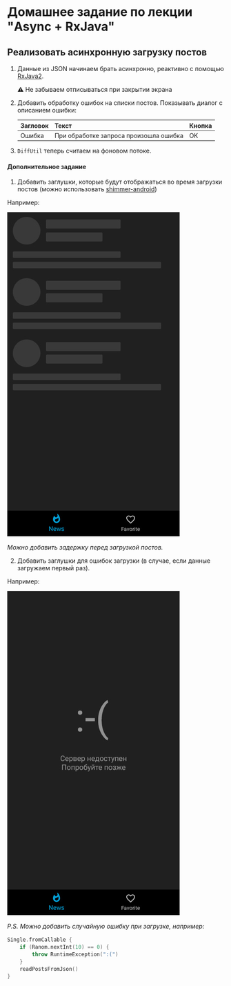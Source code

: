# Домашнее задание по лекции "Async + RxJava"

## Реализовать асинхронную загрузку постов

1. Данные из JSON начинаем брать асинхронно, реактивно с помощью [RxJava2](https://github.com/ReactiveX/RxJava/tree/2.x).

    ⚠️ Не забываем отписываться при закрытии экрана

2. Добавить обработку ошибок на списки постов. Показывать диалог с описанием ошибки:

    |Загловок|Текст|Кнопка|
    |-|-|-|
    |Ошибка|При обработке запроса произошла ошибка|OK|

3. `DiffUtil` теперь считаем на фоновом потоке.

#### Дополнительное задание

1. Добавить заглушки, которые будут отображаться во время загрузки постов (можно использовать [shimmer-android](https://github.com/facebook/shimmer-android))

Например:

![Shimmers](./shimmers.jpg)

_Можно добавить задержку перед загрузкой постов._

2. Добавить заглушки для ошибок загрузки (в случае, если данные загружаем первый раз).

Например:

![Error placeholder](./error-placeholder.jpg)

_P.S. Можно добавить случайную ошибку при загрузке, например:_

```kotlin
Single.fromCallable {
    if (Ranom.nextInt(10) == 0) {
        throw RuntimeException(":(")
    }
    readPostsFromJson()
}
```
